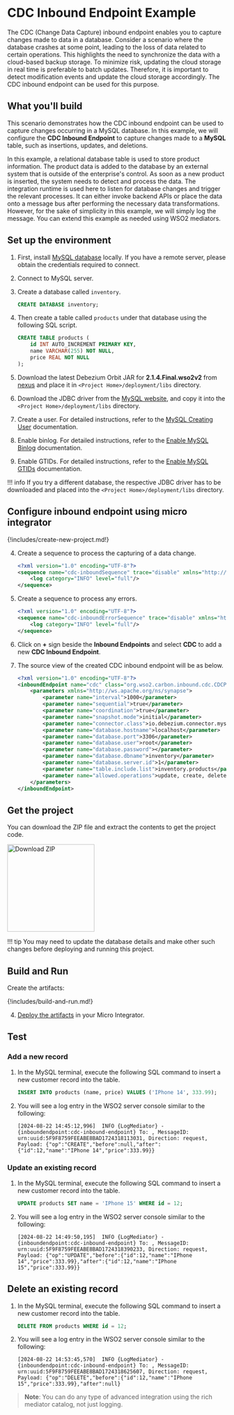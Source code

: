 # CDC Inbound Endpoint Example 

The CDC (Change Data Capture) inbound endpoint enables you to capture changes made to data in a database. Consider a scenario where the database crashes at some point, leading to the loss of data related to certain operations. This highlights the need to synchronize the data with a cloud-based backup storage. To minimize risk, updating the cloud storage in real time is preferable to batch updates. Therefore, it is important to detect modification events and update the cloud storage accordingly. The CDC inbound endpoint can be used for this purpose.

## What you'll build

This scenario demonstrates how the CDC inbound endpoint can be used to capture changes occurring in a MySQL database. In this example, we will configure the **CDC Inbound Endpoint** to capture changes made to a **MySQL** table, such as insertions, updates, and deletions.

In this example, a relational database table is used to store product information. The product data is added to the database by an external system that is outside of the enterprise's control. As soon as a new product is inserted, the system needs to detect and process the data. The integration runtime is used here to listen for database changes and trigger the relevant processes. It can either invoke backend APIs or place the data onto a message bus after performing the necessary data transformations. However, for the sake of simplicity in this example, we will simply log the message. You can extend this example as needed using WSO2 mediators.

## Set up the environment 

1. First, install [MySQL database](https://www.mysql.com/) locally. If you have a remote server, please obtain the credentials required to connect.  

2. Connect to MySQL server.

3. Create a database called `inventory`. 
    ```sql
    CREATE DATABASE inventory;
    ```

4. Then create a table called `products` under that database using the following SQL script. 
    ```sql
    CREATE TABLE products (
        id INT AUTO_INCREMENT PRIMARY KEY,
        name VARCHAR(255) NOT NULL,
        price REAL NOT NULL
    );
    ```

6. Download the latest Debezium Orbit JAR for **2.1.4.Final.wso2v2** from [nexus](https://maven.wso2.org/nexus/content/repositories/public/org/wso2/orbit/debezium/debezium/) and place it in `<Project Home>/deployment/libs` directory.

7. Download the JDBC driver from the [MySQL website](https://dev.mysql.com/downloads/connector/j/), and copy it into the `<Project Home>/deployment/libs` directory.

8. Create a user. For detailed instructions, refer to the [MySQL Creating User](https://debezium.io/documentation/reference/stable/connectors/mysql.html#mysql-creating-user) documentation. 

8. Enable binlog. For detailed instructions, refer to the [Enable MySQL Binlog](https://debezium.io/documentation/reference/stable/connectors/mysql.html#enable-mysql-binlog) documentation. 

9. Enable GTIDs. For detailed instructions, refer to the [Enable MySQL GTIDs](https://debezium.io/documentation/reference/stable/connectors/mysql.html#enable-mysql-gtids) documentation. 

!!! info 
    If you try a different database, the respective JDBC driver has to be downloaded and placed into the `<Project Home>/deployment/libs` directory. 

## Configure inbound endpoint using micro integrator

{!includes/create-new-project.md!}

4. Create a sequence to process the capturing of a data change. 

    ```xml
    <?xml version="1.0" encoding="UTF-8"?>
    <sequence name="cdc-inboundSequence" trace="disable" xmlns="http://ws.apache.org/ns/synapse">
        <log category="INFO" level="full"/>
    </sequence>
    ```

5. Create a sequence to process any errors. 

    ```xml
    <?xml version="1.0" encoding="UTF-8"?>
    <sequence name="cdc-inboundErrorSequence" trace="disable" xmlns="http://ws.apache.org/ns/synapse">
        <log category="INFO" level="full"/>
    </sequence>
    ```

6. Click on **+** sign beside the **Inbound Endpoints** and select **CDC** to add a new **CDC Inbound Endpoint**.

7. The source view of the created CDC inbound endpoint will be as below. 
    
    ```xml
    <?xml version="1.0" encoding="UTF-8"?>
    <inboundEndpoint name="cdc" class="org.wso2.carbon.inbound.cdc.CDCPollingConsumer" sequence="cdc-inboundSequence" onError="cdc-inboundErrorSequence" suspend="false">
        <parameters xmlns="http://ws.apache.org/ns/synapse">
            <parameter name="interval">1000</parameter>
            <parameter name="sequential">true</parameter>
            <parameter name="coordination">true</parameter>
            <parameter name="snapshot.mode">initial</parameter>
            <parameter name="connector.class">io.debezium.connector.mysql.MySqlConnector</parameter>
            <parameter name="database.hostname">localhost</parameter>
            <parameter name="database.port">3306</parameter>
            <parameter name="database.user">root</parameter>
            <parameter name="database.password"></parameter>
            <parameter name="database.dbname">inventory</parameter>
            <parameter name="database.server.id">1</parameter>
            <parameter name="table.include.list">inventory.products</parameter>
            <parameter name="allowed.operations">update, create, delete</parameter>
        </parameters>
    </inboundEndpoint>
    ```

## Get the project

You can download the ZIP file and extract the contents to get the project code.

<a href="{{base_path}}/assets/attachments/connectors/cdc-inbound-endpoint.zip">
    <img src="{{base_path}}/assets/img/integrate/connectors/download-zip.png" width="200" alt="Download ZIP">
</a>

!!! tip
    You may need to update the database details and make other such changes before deploying and running this project.

## Build and Run

Create the artifacts:

{!includes/build-and-run.md!}

4. [Deploy the artifacts]({{base_path}}/develop/deploy-artifacts) in your Micro Integrator.

## Test

### Add a new record

1. In the MySQL terminal, execute the following SQL command to insert a new customer record into the table.

    ```sql
    INSERT INTO products (name, price) VALUES ('IPhone 14', 333.99);
    ```

2. You will see a log entry in the WSO2 server console similar to the following:

    ```
    [2024-08-22 14:45:12,996]  INFO {LogMediator} - {inboundendpoint:cdc-inbound-endpoint} To: , MessageID: urn:uuid:5F9F8759FEEABE8BAD1724318113031, Direction: request, Payload: {"op":"CREATE","before":null,"after":{"id":12,"name":"IPhone 14","price":333.99}}
    ```

### Update an existing record 

1. In the MySQL terminal, execute the following SQL command to insert a new customer record into the table.

    ```sql
    UPDATE products SET name = 'IPhone 15' WHERE id = 12;
    ```

2. You will see a log entry in the WSO2 server console similar to the following:

    ```
    [2024-08-22 14:49:50,195]  INFO {LogMediator} - {inboundendpoint:cdc-inbound-endpoint} To: , MessageID: urn:uuid:5F9F8759FEEABE8BAD1724318390233, Direction: request, Payload: {"op":"UPDATE","before":{"id":12,"name":"IPhone 14","price":333.99},"after":{"id":12,"name":"IPhone 15","price":333.99}}
    ```

## Delete an existing record

1. In the MySQL terminal, execute the following SQL command to insert a new customer record into the table.

    ```sql
    DELETE FROM products WHERE id = 12;
    ```

2. You will see a log entry in the WSO2 server console similar to the following:

    ```
    [2024-08-22 14:53:45,570]  INFO {LogMediator} - {inboundendpoint:cdc-inbound-endpoint} To: , MessageID: urn:uuid:5F9F8759FEEABE8BAD1724318625607, Direction: request, Payload: {"op":"DELETE","before":{"id":12,"name":"IPhone 15","price":333.99},"after":null}
    ```

> **Note**: You can do any type of advanced integration using the rich mediator catalog, not just logging. 
